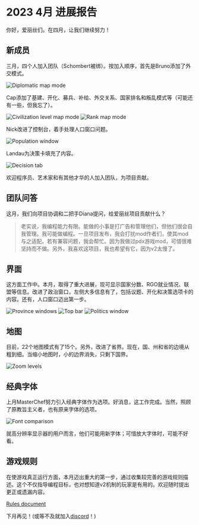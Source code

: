 # 2023 4月 进展报告

你好，爱丽丝们。在四月，让我们继续努力！

## 新成员

三月，四个人加入团队（Schombert被绑）。按加入顺序，首先是Bruno添加了外交模式。

![Diplomatic map mode](Diplomatic_Map_Mode.png)

Cap添加了基建、开化、募兵、补给、外交关系、国家排名和叛乱模式等（可能还有一些，但我忘了）。

![Civilization level map mode](Civilization_Level_Map_Mode.png)
![Rank map mode](Rank_Map_Mode.png)

Nick改进了控制台，着手处理人口窗口问题。

![Population window](Population_Window_Start.png)

Landau为决策卡填充了内容。

![Decision tab](Populated_Decision_Tab_Landau.png)

欢迎程序员、艺术家和有其他才华的人加入团队，为项目贡献。

## 团队问答

这月，我们向项目协调和二把手Diana提问，给爱丽丝项目贡献什么？

> 老实说，我编程能力有限。能做的小事是打广告和管理他们，但他们很会自我管理。我可能做编程。一旦项目发布，我会打扰mod作者们，使其mod与之适配。若有兼容问题，我会帮忙。因为我做过pdx游戏mod，可惜很难坚持而不做。另外，我喜欢这项目，我也希望有它，因为v2太慢了。

## 界面

这方面工作中。本月，取得了重大进展，现可显示国家分数、RGO就业情况、联盟等信息。改进了政治窗口，左侧大多信息有了，包括议题、开化和决策选项卡的内容。还有，人口窗口迈出第一步。

![Province windows](Province_and_Focus_Windows.png)
![Top bar](Top_Bar.png)
![Politics window](Political_Reforms_Window.png)

## 地图

目前，22个地图模式有了15个。另外，改进了省界。现在，国、州和省的边境从粗到细。当缩小地图时，小的边界消失，只剩下国界。

![Zoom levels](Zoom_Levels.png)

## 经典字体

上月MasterChef努力引入经典字体作为选项。好消息，这工作完成。当然，照顾了原教旨主义者，也有原来字体的选项。

![Font comparison](Fonts_detail.png)

就高分辨率显示器的用户而言，他们可能用新字体；可惜放大字体时，可能不好看。

## 游戏规则

在使游戏真正运行方面，本月迈出重大的第一步，通过收集较完善的游戏规则描述。这个不仅指导编程目标，也对想知道v2机制的玩家是有用的。欢迎随时提出更正或遗漏内容。

[Rules document](https://github.com/schombert/Project-Alice/blob/main/docs/rules.md)

下月再见！(或等不及就加入[discord](https://discord.gg/QUJExr4mRn)！)
